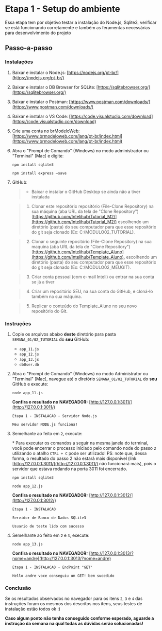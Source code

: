 # Etapa 1 - Setup do ambiente

Essa etapa tem por objetivo testar a instalação do Node.js, Sqlite3, verificar se está funcionando corretamente e também as feramentas necessárias para desenvolvimento do projeto

## Passo-a-passo

### Instalações

1. Baixar e instalar o Node.js: [https://nodejs.org/pt-br/](https://nodejs.org/pt-br/)
2. Baixar e instalar o DB Browser for SQLite: [https://sqlitebrowser.org/](https://sqlitebrowser.org/)
3. Baixar e instalar o Postman: [https://www.postman.com/downloads/](https://www.postman.com/downloads/)
4. Baixar e instalar o VS Code:  [https://code.visualstudio.com/download](https://code.visualstudio.com/download)
5. Crie uma conta no brModeloWeb:  [https://www.brmodeloweb.com/lang/pt-br/index.html](https://www.brmodeloweb.com/lang/pt-br/index.html)
6. Abra o "Prompt de Comando" (Windows) no modo administrador ou "Terminal" (Mac) e digite:

   `npm install sqlite3`
   
   `npm install express –save`

7. GitHub:
  
   > * Baixar e instalar o GitHub Desktop se ainda não a tiver instalada

   > 1. Clonar este repositório repositório (File-Clone Repository) na sua máquina (aba URL da tela de "Clone Repository") [https://github.com/Intelihub/Tutorial_M2/](https://github.com/Intelihub/Tutorial_M2/) escolhendo um diretório (pasta) do seu computador para que esse repositório do git seja clonado (Ex: C:\MODULO02_TUTORIAL).

   > 2. Clonar o seguinte repositório (File-Clone Repository) na sua maquina (aba URL da tela de "Clone Repository")  [https://github.com/Intelihub/Template_Aluno](https://github.com/Intelihub/Template_Aluno), escolhendo um diretório (pasta) do seu computador para que esse repositório do git seja clonado (Ex: C:\MODULO02_MEUGIT).

   > 3. Criar conta pessoal (com e-mail Inteli) ou entrar na sua conta se já a tiver

   > 4. Criar um repositório SEU, na sua conta do GitHub, e cloná-lo também na sua máquina.

   > 5. Replicar o conteúdo do Template_Aluno no seu novo repositório do Git.


### Instruções

1. Copie os arquivos abaixo **deste** diretório para pasta `SEMANA_01/02_TUTORIAL` do **seu** GitHub:
   
	- `app_11.js`
	- `app_12.js`
	- `app_13.js`
	- `dbUser.db`

2. Abra o "Prompt de Comando" (Windows) no modo Administrator ou "Terminal" (Mac), navegue até o diretório `SEMANA_01/02_TUTORIAL` do **seu** GitHub e execute:

	`node app_11.js`

	**Confira o resultado no NAVEGADOR:** [http://127.0.0.1:3011/](http://127.0.0.1:3011/)

	`Etapa 1 - INSTALACAO - Servidor Node.js`

	`Meu servidor NODE.js funciona!`
	
3. Semelhante ao feito em `2`, execute:

	\* Para executar os comandos a seguir na mesma janela do terminal, você pode encerrar o processo iniciado pelo comando node do passo `2` utilizando o atalho `CTRL + C` pode ser utilizado! PS: note que, dessa forma, o resultado do passo 2 não estará mais disponível (link [http://127.0.0.1:3011/](http://127.0.0.1:3011/) não funcionará mais), pois o servidor que estava rodando na porta 3011 foi encerrado.


	`npm install sqlite3`

  	`node app_12.js`
   
	**Confira o resultado no NAVEGADOR:** [http://127.0.0.1:3012/](http://127.0.0.1:3012/)

	`Etapa 1 - INSTALACAO`
   
	`Servidor de Banco de Dados SQLite3`
   
	`Usuario de teste lido com sucesso`

4. Semelhante ao feito em `2` e `3`, execute:

	`node app_13.js`

	**Confira o resultado no NAVEGADOR:** [http://127.0.0.1:3013/?nome=andre](http://127.0.0.1:3013/?nome=andre)
	
	`Etapa 1 - INSTALACAO - EndPoint "GET"`
   
	`Hello andre voce conseguiu um GET! bem sucedido`

### Conclusão
Se os resultados observados no navegador para os itens `2`, `3` e `4` das instruções foram os mesmos dos descritos nos itens, seus testes de instalação estão todos ok :)

**Caso algum ponto não tenha conseguido conforme esperado, aguarde a instrução da semana na qual todas as dúvidas serão solucionadas!**
